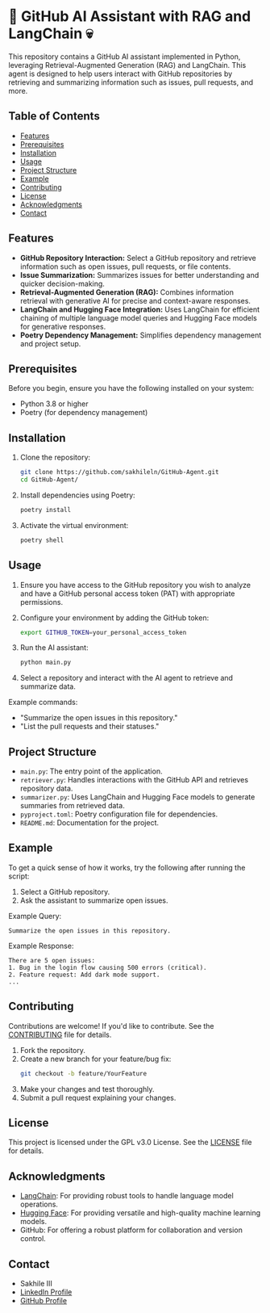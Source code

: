 # 🤖 GitHub AI Assistant with RAG and LangChain 💀
This repository contains a GitHub AI assistant implemented in Python, leveraging Retrieval-Augmented Generation (RAG) and LangChain. This agent is designed to help users interact with GitHub repositories by retrieving and summarizing information such as issues, pull requests, and more.

## Table of Contents
- [Features](#features)
- [Prerequisites](#prerequisites)
- [Installation](#installation)
- [Usage](#usage)
- [Project Structure](#project-structure)
- [Example](#example)
- [Contributing](#contributing)
- [License](#license)
- [Acknowledgments](#acknowledgments)
- [Contact](#contact)

## Features
- **GitHub Repository Interaction:** Select a GitHub repository and retrieve information such as open issues, pull requests, or file contents.
- **Issue Summarization:** Summarizes issues for better understanding and quicker decision-making.
- **Retrieval-Augmented Generation (RAG):** Combines information retrieval with generative AI for precise and context-aware responses.
- **LangChain and Hugging Face Integration:** Uses LangChain for efficient chaining of multiple language model queries and Hugging Face models for generative responses.
- **Poetry Dependency Management:** Simplifies dependency management and project setup.

## Prerequisites
Before you begin, ensure you have the following installed on your system:
- Python 3.8 or higher
- Poetry (for dependency management)

## Installation
1. Clone the repository:
   ```bash
   git clone https://github.com/sakhileln/GitHub-Agent.git
   cd GitHub-Agent/
   ```
2. Install dependencies using Poetry:
   ```bash
   poetry install
   ```
3. Activate the virtual environment:
   ```bash
   poetry shell
   ```

## Usage
1. Ensure you have access to the GitHub repository you wish to analyze and have a GitHub personal access token (PAT) with appropriate permissions.

2. Configure your environment by adding the GitHub token:
   ```bash
   export GITHUB_TOKEN=your_personal_access_token
   ```

3. Run the AI assistant:
   ```bash
   python main.py
   ```

4. Select a repository and interact with the AI agent to retrieve and summarize data.

Example commands:
- "Summarize the open issues in this repository."
- "List the pull requests and their statuses."

## Project Structure
- `main.py`: The entry point of the application.
- `retriever.py`: Handles interactions with the GitHub API and retrieves repository data.
- `summarizer.py`: Uses LangChain and Hugging Face models to generate summaries from retrieved data.
- `pyproject.toml`: Poetry configuration file for dependencies.
- `README.md`: Documentation for the project.

## Example
To get a quick sense of how it works, try the following after running the script:
1. Select a GitHub repository.
2. Ask the assistant to summarize open issues.

Example Query:
```plaintext
Summarize the open issues in this repository.
```

Example Response:
```plaintext
There are 5 open issues:
1. Bug in the login flow causing 500 errors (critical).
2. Feature request: Add dark mode support.
...
```
## Contributing

Contributions are welcome! If you'd like to contribute. See the [CONTRIBUTING](CONTRIBUTING.md) file for details.
1. Fork the repository.
2. Create a new branch for your feature/bug fix:
   ```bash
   git checkout -b feature/YourFeature
   ```
3. Make your changes and test thoroughly.
4. Submit a pull request explaining your changes.

## License
This project is licensed under the GPL v3.0 License. See the [LICENSE](LICENSE) file for details.

## Acknowledgments
- [LangChain](https://www.langchain.com/): For providing robust tools to handle language model operations.
- [Hugging Face](https://huggingface.co/): For providing versatile and high-quality machine learning models.
- GitHub: For offering a robust platform for collaboration and version control.

## Contact
- Sakhile III  
- [LinkedIn Profile](https://www.linkedin.com/in/sakhile-ndlazi)
- [GitHub Profile](https://github.com/sakhileln)
